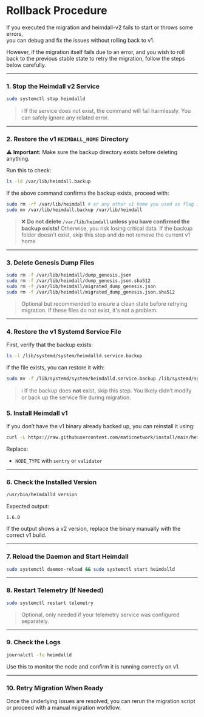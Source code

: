 # Rollback Procedure

If you executed the migration and heimdall-v2 fails to start or throws some errors,  
you can debug and fix the issues without rolling back to v1.

However, if the migration itself fails due to an error,
and you wish to roll back to the previous stable state to retry the migration, follow the steps below carefully.

---

### 1. Stop the Heimdall v2 Service

```bash
sudo systemctl stop heimdalld
````

> ℹ️ If the service does not exist, the command will fail harmlessly. You can safely ignore any related error.

---

### 2. Restore the v1 `HEIMDALL_HOME` Directory

⚠️ **Important:** Make sure the backup directory exists before deleting anything.

Run this to check:

```bash
ls -ld /var/lib/heimdall.backup
```

If the above command confirms the backup exists, proceed with:

```bash
sudo rm -rf /var/lib/heimdall # or any other v1 home you used as flag in the script (`--heimdall-v1-home`)
sudo mv /var/lib/heimdall.backup /var/lib/heimdall
```

> ❌ **Do not delete `/var/lib/heimdall` unless you have confirmed the backup exists!**
> Otherwise, you risk losing critical data.
> If the backup folder doesn't exist, skip this step and do not remove the current v1 home

---

### 3. Delete Genesis Dump Files

```bash
sudo rm -f /var/lib/heimdall/dump_genesis.json
sudo rm -f /var/lib/heimdall/dump_genesis.json.sha512
sudo rm -f /var/lib/heimdall/migrated_dump_genesis.json
sudo rm -f /var/lib/heimdall/migrated_dump_genesis.json.sha512
```

> Optional but recommended to ensure a clean state before retrying migration.
> If these files do not exist, it's not a problem.
---

### 4. Restore the v1 Systemd Service File

First, verify that the backup exists:

```bash
ls -l /lib/systemd/system/heimdalld.service.backup
```

If the file exists, you can restore it with:

```bash
sudo mv -f /lib/systemd/system/heimdalld.service.backup /lib/systemd/system/heimdalld.service
```

> ℹ️ If the backup does **not** exist, skip this step.
> You likely didn’t modify or back up the service file during migration.

### 5. Install Heimdall v1

If you don’t have the v1 binary already backed up, you can reinstall it using:

```bash
curl -L https://raw.githubusercontent.com/maticnetwork/install/main/heimdall.sh | bash -s -- v1.6.0 mainnet <NODE_TYPE>
```

Replace:
* `NODE_TYPE` with `sentry` or `validator`

---

### 6. Check the Installed Version

```bash
/usr/bin/heimdalld version
```

Expected output:

```
1.6.0
```

If the output shows a v2 version, replace the binary manually with the correct v1 build.

---

### 7. Reload the Daemon and Start Heimdall

```bash
sudo systemctl daemon-reload && sudo systemctl start heimdalld
```

---

### 8. Restart Telemetry (If Needed)

```bash
sudo systemctl restart telemetry
```

> Optional, only needed if your telemetry service was configured separately.

---

### 9. Check the Logs

```bash
journalctl -fu heimdalld
```

Use this to monitor the node and confirm it is running correctly on v1.

---

### 10. Retry Migration When Ready

Once the underlying issues are resolved, you can rerun the migration script or proceed with a manual migration workflow.
